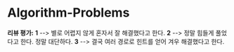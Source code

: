 # Algorithm-Problems

**리뷰 평가:**
**1** --> 별로 어렵지 않게 혼자서 잘 해결했다고 한다.
**2** --> 정말 힘들게 풀었다고 한다. 정말 대단하다.
**3** --> 결국 여러 경로로 힌트를 얻어 겨우 해결했다고 한다.
